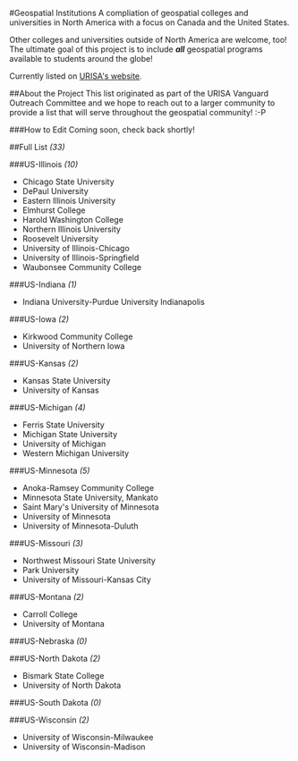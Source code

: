 #Geospatial Institutions
A compliation of geospatial colleges and universities in North America with a focus on Canada and the United States. 

Other colleges and universities outside of North America are welcome, too! The ultimate goal of this project is to include **_all_** geospatial programs available to students around the globe! 

Currently listed on <a href="http://www.urisa.org/careers/colleges-and-universities" target="_blank">URISA's website</a>.

##About the Project
This list originated as part of the URISA Vanguard Outreach Committee and we hope to reach out to a larger community to provide a list that will serve throughout the geospatial community! :-P

###How to Edit
Coming soon, check back shortly!

##Full List *(33)*

###US-Illinois *(10)*
- Chicago State University
- DePaul University
- Eastern Illinois University
- Elmhurst College
- Harold Washington College
- Northern Illinois University
- Roosevelt University
- University of Illinois-Chicago
- University of Illinois-Springfield
- Waubonsee Community College

###US-Indiana *(1)*
- Indiana University-Purdue University Indianapolis

###US-Iowa *(2)*
- Kirkwood Community College
- University of Northern Iowa

###US-Kansas *(2)*
- Kansas State University
- University of Kansas

###US-Michigan *(4)*
- Ferris State University
- Michigan State University
- University of Michigan
- Western Michigan University

###US-Minnesota *(5)*
- Anoka-Ramsey Community College
- Minnesota State University, Mankato
- Saint Mary's University of Minnesota
- University of Minnesota
- University of Minnesota-Duluth

###US-Missouri *(3)*
- Northwest Missouri State University
- Park University
- University of Missouri-Kansas City

###US-Montana *(2)*
- Carroll College
- University of Montana

###US-Nebraska *(0)*

###US-North Dakota *(2)*
- Bismark State College
- University of North Dakota

###US-South Dakota *(0)*

###US-Wisconsin *(2)*
- University of Wisconsin-Milwaukee
- University of Wisconsin-Madison